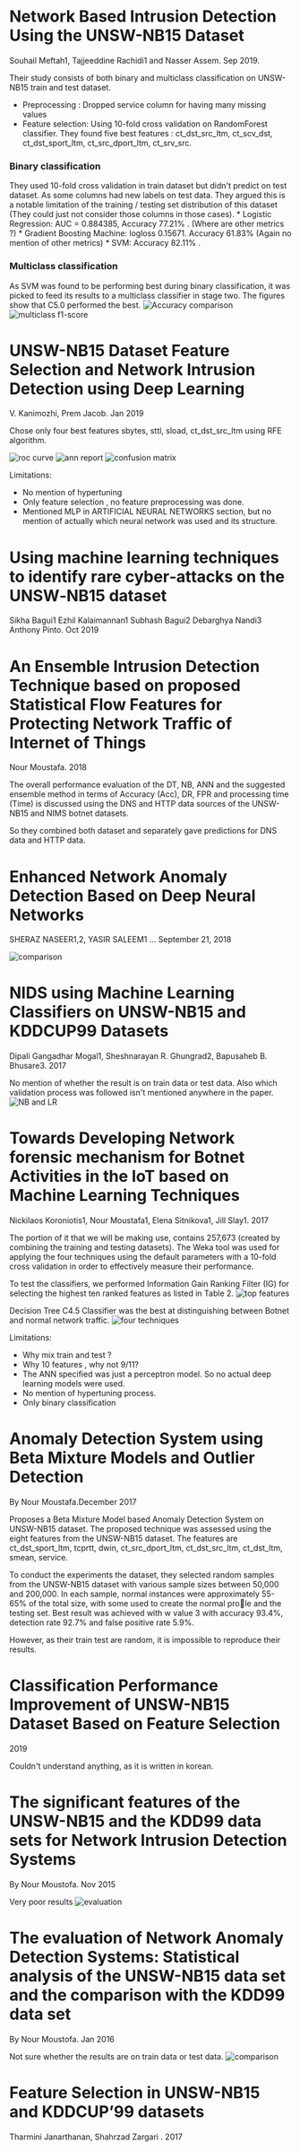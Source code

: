 # Network Based Intrusion Detection Using the UNSW-NB15 Dataset
Souhail Meftah1, Tajjeeddine Rachidi1 and Nasser Assem. Sep 2019.

Their study consists of both binary and multiclass classification on UNSW-NB15 train and test dataset.
* Preprocessing : Dropped service column for having many missing values
* Feature selection: Using 10-fold cross validation on RandomForest classifier. They found five best features :
ct_dst_src_ltm, ct_scv_dst, ct_dst_sport_ltm, ct_src_dport_ltm, ct_srv_src. 
### Binary classification
They used 10-fold cross validation in train dataset but didn't predict on test dataset. As some columns had
new labels on test data. They argued this is a notable limitation of the training / testing set distribution of this dataset (They could just not consider those columns in those cases).
    * Logistic Regression: AUC = 0.884385, Accuracy 77.21% . (Where are other metrics ?) 
    * Gradient Boosting Machine: logloss 0.15671. Accuracy 61.83% (Again no mention of other metrics)
    * SVM: Accuracy 82.11% .
### Multiclass classification
As SVM was found to be performing best during binary classification, it was picked to feed its results
to a multiclass classifier in stage two. The figures show that C5.0 performed the best.
![Accuracy comparison](accuracy%20comparison.png)
![multiclass f1-score](multiclass%20classifiers%20f1-score.png)

# UNSW-NB15 Dataset Feature Selection and Network Intrusion Detection using Deep Learning
V. Kanimozhi, Prem Jacob. Jan 2019

Chose only four best features sbytes, sttl, sload, ct_dst_src_ltm using RFE algorithm.

![roc curve](roc%20curve%20with%20neural%20network.png)
![ann report](Classification%20report%20of%20ANN.png)
![confusion matrix](confusion%20matrix%20%20of%20ANN.png)

Limitations:
* No mention of hypertuning
* Only feature selection , no feature preprocessing was done.
* Mentioned MLP in ARTIFICIAL NEURAL NETWORKS section, but no mention of actually 
which neural network was used and its structure.

# Using machine learning techniques to identify rare cyber‐attacks on the UNSW‐NB15 dataset
Sikha Bagui1 Ezhil Kalaimannan1 Subhash Bagui2 Debarghya Nandi3 Anthony Pinto. Oct 2019

# An Ensemble Intrusion Detection Technique based on proposed Statistical Flow Features for Protecting Network Traffic of Internet of Things
Nour Moustafa. 2018

The overall performance evaluation of the DT, NB, ANN
and the suggested ensemble method in terms of Accuracy
(Acc), DR, FPR and processing time (Time) is discussed
using the DNS and HTTP data sources of the UNSW-NB15
and NIMS botnet datasets. 

So they combined both dataset and separately gave predictions for DNS data and HTTP data.

# Enhanced Network Anomaly Detection Based on Deep Neural Networks
SHERAZ NASEER1,2, YASIR SALEEM1 ... September 21, 2018

![comparison](comparison%20of%20NSLKDD%20dataset%20results.png)

# NIDS using Machine Learning Classifiers on UNSW-NB15 and KDDCUP99 Datasets
Dipali Gangadhar Mogal1, Sheshnarayan R. Ghungrad2, Bapusaheb B. Bhusare3. 2017

No mention of whether the result is on train data or test data. Also which validation process was followed
isn't mentioned anywhere in the paper.
![NB and LR](nb%20and%20lr%20for%20unsw.png)

# Towards Developing Network forensic mechanism for Botnet Activities in the IoT based on Machine Learning Techniques
Nickilaos Koroniotis1, Nour Moustafa1, Elena Sitnikova1, Jill Slay1. 2017

The portion of it that we will be making use, contains 257,673 (created by combining the training and
testing datasets). The Weka tool was used for applying the four techniques using the default parameters with a 10-fold cross
validation in order to effectively measure their performance.

To test the classifiers, we performed Information Gain Ranking Filter (IG) for
selecting the highest ten ranked features as listed in Table 2.
![top features](top%20ten%20features.png)


Decision Tree C4.5 Classifier was the best at distinguishing between Botnet and normal network traffic.
![four techniques](performance%20evaluation%20of%20four%20techniques.png)

Limitations:
* Why mix train and test ?
* Why 10 features , why not 9/11?
* The ANN specified was just a perceptron model. So no actual deep learning models were used.
* No mention of hypertuning process.
* Only binary classification


# Anomaly Detection System using Beta Mixture Models and Outlier Detection
By Nour Moustafa.December 2017

Proposes a Beta Mixture Model based Anomaly Detection System on UNSW-NB15 dataset.
The proposed technique was assessed using the eight features from the UNSW-NB15 dataset. 
The features are ct_dst_sport_ltm, tcprtt, dwin, ct_src_dport_ltm,
ct_dst_src_ltm, ct_dst_ltm, smean, service.

To conduct the experiments the dataset, they selected random samples from the UNSW-NB15
dataset with various sample sizes between 50,000 and 200,000. In each sample,
normal instances were approximately 55-65% of the total size, with some used
to create the normal prole and the testing set. Best result was achieved with w value 3 with accuracy 93.4%, 
detection rate 92.7% and false positive rate 5.9%. 

However, as their train test are random, it is impossible to reproduce their results.


# Classification Performance Improvement of UNSW-NB15 Dataset Based on Feature Selection
2019

Couldn't understand anything, as it is written in korean.

# The significant features of the UNSW-NB15 and the KDD99 data sets for Network Intrusion Detection Systems
By Nour Moustofa. Nov 2015

Very poor results
![evaluation](evaluataion%20of%20unsw-nb15%20with%20best%20features.png)

# The evaluation of Network Anomaly Detection Systems: Statistical analysis of the UNSW-NB15 data set and the comparison with the KDD99 data set
By Nour Moustofa. Jan 2016

Not sure whether the results are on train data or test data.
![comparison](comparison%20between%20KDD99%20and%20UNSW-NB15.png)


# Feature Selection in UNSW-NB15 and KDDCUP’99 datasets
Tharmini Janarthanan, Shahrzad Zargari . 2017